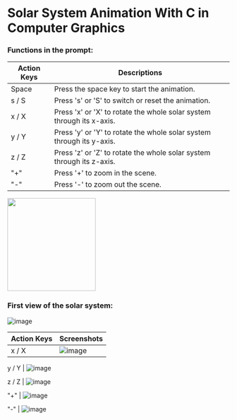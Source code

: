 # Solar System Animation With C in Computer Graphics

### Functions in the prompt:
Action Keys | Descriptions
--- | --- 
Space | Press the space key to start the animation.
s / S | Press 's' or 'S' to switch or reset the animation.
x / X | Press 'x' or 'X' to rotate the whole solar system through its x-axis.
y / Y | Press 'y' or 'Y' to rotate the whole solar system through its y-axis.
z / Z | Press 'z' or 'Z' to rotate the whole solar system through its z-axis.
"+"     | Press '+' to zoom in the scene.
"-"    | Press '-' to zoom out the scene.

<img src="https://github.com/lkmllemon/SolarSystemAnimation_Y3S1/assets/76756859/637b4a48-36b9-47ac-802f-76076bfcc7e6" width="200" height="210">

### First view of the solar system:

![image](https://github.com/lkmllemon/SolarSystemAnimation_Y3S1/assets/76756859/42057cd8-f07e-4d7c-a847-556c7ad6bc49)

Action Keys | Screenshots
--- | --- 
x / X | ![image](https://github.com/lkmllemon/SolarSystemAnimation_Y3S1/assets/76756859/aa184be5-2f50-4fac-8b22-b0cb3e18452e)

y / Y | ![image](https://github.com/lkmllemon/SolarSystemAnimation_Y3S1/assets/76756859/7e959dda-a031-41f3-b77f-9542546d1fce)

z / Z | ![image](https://github.com/lkmllemon/SolarSystemAnimation_Y3S1/assets/76756859/0eedff6a-1e05-4518-b795-70279cb9fc2d)

"+"   | ![image](https://github.com/lkmllemon/SolarSystemAnimation_Y3S1/assets/76756859/de8f7dbe-4338-4f8a-aa4d-e7c3a812903f)

"-"   | ![image](https://github.com/lkmllemon/SolarSystemAnimation_Y3S1/assets/76756859/e1de30df-98f3-4639-86b5-6f9adfcdfbd2)


